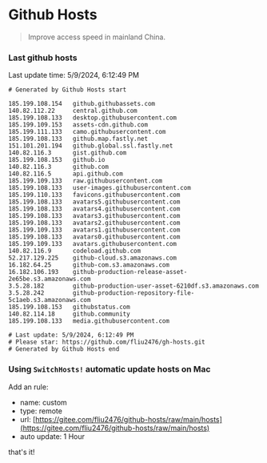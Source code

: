 # Github Hosts

> Improve access speed in mainland China.

### Last github hosts

Last update time: 5/9/2024, 6:12:49 PM

```base
# Generated by Github Hosts start 

185.199.108.154   github.githubassets.com
140.82.112.22     central.github.com
185.199.108.133   desktop.githubusercontent.com
185.199.109.153   assets-cdn.github.com
185.199.111.133   camo.githubusercontent.com
185.199.108.133   github.map.fastly.net
151.101.201.194   github.global.ssl.fastly.net
140.82.116.3      gist.github.com
185.199.108.153   github.io
140.82.116.3      github.com
140.82.116.5      api.github.com
185.199.109.133   raw.githubusercontent.com
185.199.108.133   user-images.githubusercontent.com
185.199.110.133   favicons.githubusercontent.com
185.199.108.133   avatars5.githubusercontent.com
185.199.108.133   avatars4.githubusercontent.com
185.199.108.133   avatars3.githubusercontent.com
185.199.108.133   avatars2.githubusercontent.com
185.199.109.133   avatars1.githubusercontent.com
185.199.108.133   avatars0.githubusercontent.com
185.199.109.133   avatars.githubusercontent.com
140.82.116.9      codeload.github.com
52.217.129.225    github-cloud.s3.amazonaws.com
16.182.64.25      github-com.s3.amazonaws.com
16.182.106.193    github-production-release-asset-2e65be.s3.amazonaws.com
3.5.28.182        github-production-user-asset-6210df.s3.amazonaws.com
3.5.28.242        github-production-repository-file-5c1aeb.s3.amazonaws.com
185.199.108.153   githubstatus.com
140.82.114.18     github.community
185.199.108.133   media.githubusercontent.com

# Last update: 5/9/2024, 6:12:49 PM
# Please star: https://github.com/fliu2476/gh-hosts.git
# Generated by Github Hosts end
```

### Using `SwitchHosts!` automatic update hosts on Mac
Add an rule:
- name: custom
- type: remote
- url: [https://gitee.com/fliu2476/github-hosts/raw/main/hosts](https://gitee.com/fliu2476/github-hosts/raw/main/hosts)
- auto update: 1 Hour

that's it!

